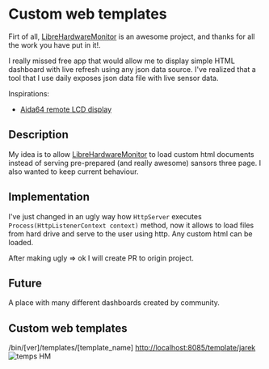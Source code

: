 # Custom web templates
Firt of all, [LibreHardwareMonitor](https://github.com/LibreHardwareMonitor/LibreHardwareMonitor) is an awesome project, and thanks for all the work you have put in it!.

I really missed free app that would allow me to display simple HTML dashboard with live refresh using any json data source. I've realized that a tool that I use daily exposes json data file with live sensor data.

Inspirations:
* [Aida64 remote LCD display](https://forums.aida64.com/topic/2636-remotesensor-lcd-for-smartphones-and-tablets/)

## Description

My idea is to allow [LibreHardwareMonitor](https://github.com/LibreHardwareMonitor/LibreHardwareMonitor) to load custom html documents instead of serving pre-prepared (and really awesome) sansors three page. I also wanted to keep current behaviour. 

## Implementation
I've just changed in an ugly way how `HttpServer` executes `Process(HttpListenerContext context)` method, now it allows to load files from hard drive and serve to the user using http. Any custom html can be loaded.

After making ugly => ok I will create PR to origin project.

## Future

A place with many different dashboards created by community.


## Custom web templates
/bin/[ver]/templates/[template_name]
[http://localhost:8085/template/jarek](http://localhost:8085/template/jarek)
![temps HM](https://user-images.githubusercontent.com/179938/207020005-473bc526-d060-4e30-ac90-f53aad890eda.gif)
